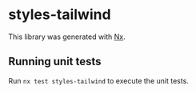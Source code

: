 # styles-tailwind

This library was generated with [Nx](https://nx.dev).

## Running unit tests

Run `nx test styles-tailwind` to execute the unit tests.
